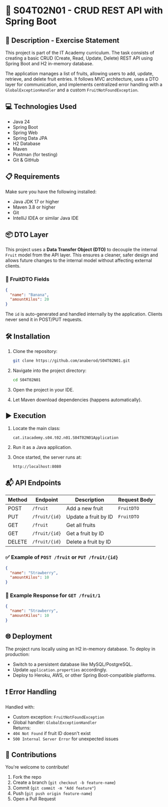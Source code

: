 # 🧪 S04T02N01 - CRUD REST API with Spring Boot

## 📄 Description - Exercise Statement

This project is part of the IT Academy curriculum. The task consists of creating a basic CRUD (Create, Read, Update, Delete) REST API using Spring Boot and H2 in-memory database.

The application manages a list of fruits, allowing users to add, update, retrieve, and delete fruit entries. It follows MVC architecture, uses a DTO layer for communication, and implements centralized error handling with a `GlobalExceptionHandler` and a custom `FruitNotFoundException`.

## 💻 Technologies Used

- Java 24
- Spring Boot
- Spring Web
- Spring Data JPA
- H2 Database
- Maven
- Postman (for testing)
- Git & GitHub

## 📋 Requirements

Make sure you have the following installed:

- Java JDK 17 or higher
- Maven 3.8 or higher
- Git
- IntelliJ IDEA or similar Java IDE

## 📦 DTO Layer

This project uses a **Data Transfer Object (DTO)** to decouple the internal `Fruit` model from the API layer. This ensures a cleaner, safer design and allows future changes to the internal model without affecting external clients.

### 🔹 FruitDTO Fields

```json
{
  "name": "Banana",
  "amountKilos": 20
}
```

The `id` is auto-generated and handled internally by the application. Clients never send it in POST/PUT requests.

## 🛠️ Installation

1. Clone the repository:
   ```bash
   git clone https://github.com/anaberod/S04T02N01.git
   ```

2. Navigate into the project directory:
   ```bash
   cd S04T02N01
   ```

3. Open the project in your IDE.

4. Let Maven download dependencies (happens automatically).

## ▶️ Execution

1. Locate the main class:
   ```
   cat.itacademy.s04.t02.n01.S04T02N01Application
   ```

2. Run it as a Java application.

3. Once started, the server runs at:
   ```
   http://localhost:8080
   ```

## 📬 API Endpoints

| Method | Endpoint          | Description             | Request Body            |
|--------|-------------------|-------------------------|-------------------------|
| POST   | `/fruit`          | Add a new fruit         | `FruitDTO`              |
| PUT    | `/fruit/{id}`     | Update a fruit by ID    | `FruitDTO`              |
| GET    | `/fruit`          | Get all fruits          |                         |
| GET    | `/fruit/{id}`     | Get a fruit by ID       |                         |
| DELETE | `/fruit/{id}`     | Delete a fruit by ID    |                         |

### ✅ Example of `POST /fruit` or `PUT /fruit/{id}`

```json
{
  "name": "Strawberry",
  "amountKilos": 10
}
```

### 🔄 Example Response for `GET /fruit/1`

```json
{
  "name": "Strawberry",
  "amountKilos": 10
}
```



## 🌐 Deployment

The project runs locally using an H2 in-memory database. To deploy in production:

- Switch to a persistent database like MySQL/PostgreSQL.
- Update `application.properties` accordingly.
- Deploy to Heroku, AWS, or other Spring Boot-compatible platforms.

## ❗ Error Handling

Handled with:
- Custom exception: `FruitNotFoundException`
- Global handler: `GlobalExceptionHandler`  
  Returns:
- `404 Not Found` if fruit ID doesn't exist
- `500 Internal Server Error` for unexpected issues

## 🤝 Contributions

You're welcome to contribute!

1. Fork the repo
2. Create a branch (`git checkout -b feature-name`)
3. Commit (`git commit -m "Add feature"`)
4. Push (`git push origin feature-name`)
5. Open a Pull Request
